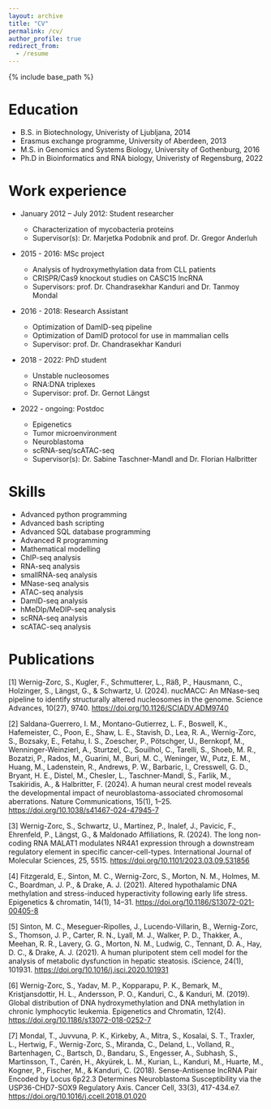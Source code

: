 ```yaml
---
layout: archive
title: "CV"
permalink: /cv/
author_profile: true
redirect_from:
  - /resume
---
```


{% include base_path %}

Education
======
* B.S. in Biotechnology, Univeristy of Ljubljana, 2014
* Erasmus exchange programme, University of Aberdeen, 2013
* M.S. in Genomics and Systems Biology, University of Gothenburg, 2016
* Ph.D in Bioinformatics and RNA biology, Univeristy of Regensburg, 2022

Work experience
======
* January 2012 – July 2012: Student researcher
  * Characterization of mycobacteria proteins
  * Supervisor(s): Dr. Marjetka Podobnik and prof. Dr. Gregor Anderluh
  
* 2015 - 2016: MSc project
  * Analysis of hydroxymethylation data from CLL patients
  * CRISPR/Cas9 knockout studies on CASC15 lncRNA
  * Supervisors: prof. Dr. Chandrasekhar Kanduri and Dr. Tanmoy Mondal

* 2016 - 2018: Research Assistant
  * Optimization of DamID-seq pipeline
  * Optimization of DamID protocol for use in mammalian cells
  * Supervisor: prof. Dr. Chandrasekhar Kanduri
 
* 2018 - 2022: PhD student
  * Unstable nucleosomes
  * RNA:DNA triplexes
  * Supervisor: prof. Dr. Gernot Längst

* 2022 - ongoing: Postdoc
  * Epigenetics
  * Tumor microenvironment
  * Neuroblastoma
  * scRNA-seq/scATAC-seq
  * Supervisor(s): Dr. Sabine Taschner-Mandl and Dr. Florian Halbritter
  
Skills
======
* Advanced python programming
* Advanced bash scripting
* Advanced SQL database programming
* Advanced R programming
* Mathematical modelling
* ChIP-seq analysis
* RNA-seq analysis
* smallRNA-seq analysis
* MNase-seq analysis
* ATAC-seq analysis
* DamID-seq analysis
* hMeDIp/MeDIP-seq analysis
* scRNA-seq analysis
* scATAC-seq analysis


Publications
======
[1] Wernig-Zorc, S., Kugler, F., Schmutterer, L., Räß, P., Hausmann, C., Holzinger, S., Längst, G., & Schwartz, U. (2024). nucMACC: An MNase-seq pipeline to identify structurally altered nucleosomes in the genome. Science Advances, 10(27), 9740. https://doi.org/10.1126/SCIADV.ADM9740

[2] Saldana-Guerrero, I. M., Montano-Gutierrez, L. F., Boswell, K., Hafemeister, C., Poon, E., Shaw, L. E., Stavish, D., Lea, R. A., Wernig-Zorc, S., Bozsaky, E., Fetahu, I. S., Zoescher, P., Pötschger, U., Bernkopf, M., Wenninger-Weinzierl, A., Sturtzel, C., Souilhol, C., Tarelli, S., Shoeb, M. R., Bozatzi, P., Rados, M., Guarini, M., Buri, M. C., Weninger, W., Putz, E. M., Huang, M., Ladenstein, R., Andrews, P. W., Barbaric, I., Cresswell, G. D., Bryant, H. E., Distel, M., Chesler, L., Taschner-Mandl, S., Farlik, M., Tsakiridis, A., & Halbritter, F. (2024). A human neural crest model reveals the developmental impact of neuroblastoma-associated chromosomal aberrations. Nature Communications, 15(1), 1–25. https://doi.org/10.1038/s41467-024-47945-7

[3] Wernig-Zorc, S., Schwartz, U., Martínez, P., Inalef, J., Pavicic, F., Ehrenfeld, P., Längst, G., & Maldonado Affiliations, R. (2024). The long non-coding RNA MALAT1 modulates NR4A1 expression through a downstream regulatory element in specific cancer-cell-types. International Journal of Molecular Sciences, 25, 5515. https://doi.org/10.1101/2023.03.09.531856

[4] Fitzgerald, E., Sinton, M. C., Wernig-Zorc, S., Morton, N. M., Holmes, M. C., Boardman, J. P., & Drake, A. J. (2021). Altered hypothalamic DNA methylation and stress-induced hyperactivity following early life stress. Epigenetics & chromatin, 14(1), 14–31. https://doi.org/10.1186/S13072-021-00405-8

[5] Sinton, M. C., Meseguer-Ripolles, J., Lucendo-Villarin, B., Wernig-Zorc, S., Thomson, J. P., Carter, R. N., Lyall, M. J., Walker, P. D., Thakker, A., Meehan, R. R., Lavery, G. G., Morton, N. M., Ludwig, C., Tennant, D. A., Hay, D. C., & Drake, A. J. (2021). A human pluripotent stem cell model for the analysis of metabolic dysfunction in hepatic steatosis. iScience, 24(1), 101931. https://doi.org/10.1016/j.isci.2020.101931

[6] Wernig-Zorc, S., Yadav, M. P., Kopparapu, P. K., Bemark, M., Kristjansdottir, H. L., Andersson, P. O., Kanduri, C., & Kanduri, M. (2019). Global distribution of DNA hydroxymethylation and DNA methylation in chronic lymphocytic leukemia. Epigenetics and Chromatin, 12(4). https://doi.org/10.1186/s13072-018-0252-7

[7] Mondal, T., Juvvuna, P. K., Kirkeby, A., Mitra, S., Kosalai, S. T., Traxler, L., Hertwig, F., Wernig-Zorc, S., Miranda, C., Deland, L., Volland, R., Bartenhagen, C., Bartsch, D., Bandaru, S., Engesser, A., Subhash, S., Martinsson, T., Carén, H., Akyürek, L. M., Kurian, L., Kanduri, M., Huarte, M., Kogner, P., Fischer, M., & Kanduri, C. (2018). Sense-Antisense lncRNA Pair Encoded by Locus 6p22.3 Determines Neuroblastoma Susceptibility via the USP36-CHD7-SOX9 Regulatory Axis. Cancer Cell, 33(3), 417-434.e7. https://doi.org/10.1016/j.ccell.2018.01.020
